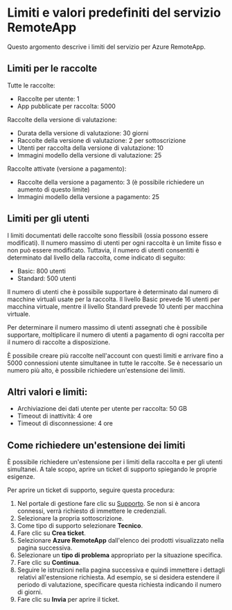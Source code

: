 <properties 
    pageTitle="Limiti del servizio RemoteApp"
    description="Informazioni sui limiti e i valori predefiniti per Azure RemoteApp" 
    services="remoteapp" 
    documentationCenter="" 
    authors="lizap" 
    manager="mbaldwin" />

<tags 
    ms.service="remoteapp" 
    ms.workload="compute" 
    ms.tgt_pltfrm="na" 
    ms.devlang="na" 
    ms.topic="article" 
    ms.date="05/07/2015" 
    ms.author="elizapo" />


# Limiti e valori predefiniti del servizio RemoteApp

Questo argomento descrive i limiti del servizio per Azure RemoteApp.

  
## Limiti per le raccolte
Tutte le raccolte:

- Raccolte per utente: 1
- App pubblicate per raccolta: 5000 

Raccolte della versione di valutazione:

- Durata della versione di valutazione: 30 giorni
- Raccolte della versione di valutazione: 2 per sottoscrizione
- Utenti per raccolta della versione di valutazione: 10 
- Immagini modello della versione di valutazione: 25
 
Raccolte attivate (versione a pagamento):

- Raccolte della versione a pagamento: 3 (è possibile richiedere un aumento di questo limite)
- Immagini modello della versione a pagamento: 25

 
## Limiti per gli utenti

I limiti documentati delle raccolte sono flessibili (ossia possono essere modificati). Il numero massimo di utenti per ogni raccolta è un limite fisso e non può essere modificato. Tuttavia, il numero di utenti consentiti è determinato dal livello della raccolta, come indicato di seguito:


- Basic: 800 utenti
- Standard: 500 utenti

Il numero di utenti che è possibile supportare è determinato dal numero di macchine virtuali usate per la raccolta. Il livello Basic prevede 16 utenti per macchina virtuale, mentre il livello Standard prevede 10 utenti per macchina virtuale.

Per determinare il numero massimo di utenti assegnati che è possibile supportare, moltiplicare il numero di utenti a pagamento di ogni raccolta per il numero di raccolte a disposizione.
  
È possibile creare più raccolte nell'account con questi limiti e arrivare fino a 5000 connessioni utente simultanee in tutte le raccolte. Se è necessario un numero più alto, è possibile richiedere un'estensione dei limiti.

## Altri valori e limiti:

- Archiviazione dei dati utente per utente per raccolta: 50 GB
- Timeout di inattività: 4 ore
- Timeout di disconnessione: 4 ore

## Come richiedere un'estensione dei limiti
È possibile richiedere un'estensione per i limiti della raccolta e per gli utenti simultanei. A tale scopo, aprire un ticket di supporto spiegando le proprie esigenze.


Per aprire un ticket di supporto, seguire questa procedura:

1.	Nel portale di gestione fare clic su [Supporto](https://manage.windowsazure.com/?getsupport=true). Se non si è ancora connessi, verrà richiesto di immettere le credenziali.
2.	Selezionare la propria sottoscrizione.
3.	Come tipo di supporto selezionare **Tecnico**.
4.	Fare clic su **Crea ticket**. 
5.	Selezionare **Azure RemoteApp** dall'elenco dei prodotti visualizzato nella pagina successiva.
6.	Selezionare un **tipo di problema** appropriato per la situazione specifica.
7.	Fare clic su **Continua**.
8.	Seguire le istruzioni nella pagina successiva e quindi immettere i dettagli relativi all'estensione richiesta. Ad esempio, se si desidera estendere il periodo di valutazione, specificare questa richiesta indicando il numero di giorni. 
9.	Fare clic su **Invia** per aprire il ticket.

<!---HONumber=58--> 